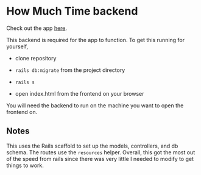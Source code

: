 # How Much Time backend

Check out the app [here](https://github.com/technicholy/hmt-front).

This backend is required for the app to function. To get this running for yourself, 

* clone repository

* `rails db:migrate` from the project directory

* `rails s`

* open index.html from the frontend on your browser

You will need the backend to run on the machine you want to open the frontend on.

## Notes

This uses the Rails scaffold to set up the models, controllers, and db schema. The routes use the `resources` helper. Overall, this got the most out of the speed from rails since there was very little I needed to modify to get things to work.